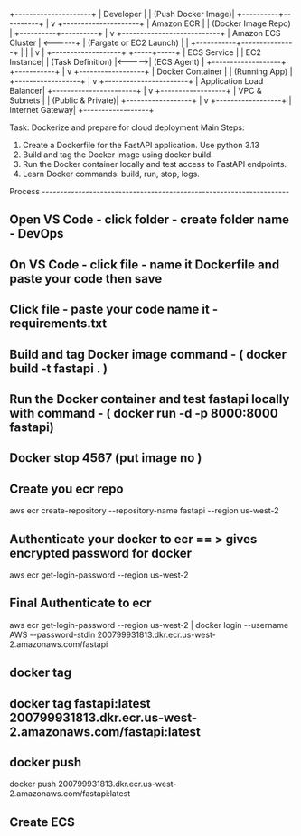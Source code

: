 +---------------------+
|     Developer       |
|  (Push Docker Image)|
+----------+----------+
           |
           v
+---------------------+
|     Amazon ECR      |
| (Docker Image Repo) |
+----------+----------+
           |
           v
+---------------------------+
|    Amazon ECS Cluster     | <------+
|  (Fargate or EC2 Launch)  |        |
+-----------+---------------+        |
            |                        |
            v                        |
   +-------------------+       +-----+-----+
   | ECS Service       |       | EC2 Instance|
   | (Task Definition) |<----->| (ECS Agent) |
   +-------------------+       +-----------+
            |
            v
    +------------------+
    |  Docker Container |
    |   (Running App)   |
    +------------------+
            |
            v
   +-----------------------+
   | Application Load Balancer|
   +-----------------------+
            |
            v
   +------------------+
   |   VPC & Subnets  |
   | (Public & Private)|
   +------------------+
            |
            v
   +------------------+
   |   Internet Gateway|
   +------------------+

Task: Dockerize and prepare for cloud deployment 
Main Steps: 
1. Create a Dockerfile for the FastAPI application. Use python 3.13
2. Build and tag the Docker image using docker build. 
3. Run the Docker container locally and test access to FastAPI endpoints. 
4. Learn Docker commands: build, run, stop, logs.
   
Process --------------------------------------------------------------------

## Open VS Code - click folder - create folder name - DevOps 
## On VS Code - click file - name it Dockerfile and paste your code then save 
## Click file - paste your code name it - requirements.txt
## Build and tag Docker image command -  ( docker build -t fastapi . )
## Run the Docker container and test fastapi locally with command - ( docker run -d -p 8000:8000 fastapi)
## Docker stop 4567 (put image no )
## Create you ecr repo
aws ecr create-repository --repository-name fastapi --region us-west-2
## Authenticate your docker to ecr == > gives encrypted password for docker
aws ecr get-login-password --region us-west-2
## Final Authenticate to ecr
aws ecr get-login-password --region us-west-2 | docker login --username AWS --password-stdin 200799931813.dkr.ecr.us-west-2.amazonaws.com/fastapi
## docker tag
## docker tag fastapi:latest 200799931813.dkr.ecr.us-west-2.amazonaws.com/fastapi:latest
## docker push
docker push 200799931813.dkr.ecr.us-west-2.amazonaws.com/fastapi:latest
## Create ECS 
